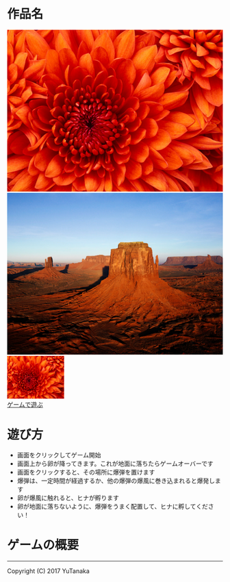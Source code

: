 # 作品名

![タイトル画面](./images/Chrysanthemum.jpg)
![ゲーム画面](./images/Desert.jpg)
<a href="./webgl/" target="_blank">
<img src='./images/Chrysanthemum.jpg' height='100px' alt='タイトル画面'><br/>
ゲームで遊ぶ
</a>

# 遊び方
- 画面をクリックしてゲーム開始
- 画面上から卵が降ってきます。これが地面に落ちたらゲームオーバーです
- 画面をクリックすると、その場所に爆弾を置けます
- 爆弾は、一定時間が経過するか、他の爆弾の爆風に巻き込まれると爆発します
- 卵が爆風に触れると、ヒナが孵ります
- 卵が地面に落ちないように、爆弾をうまく配置して、ヒナに孵してください！

# ゲームの概要




---
Copyright (C) 2017 YuTanaka
